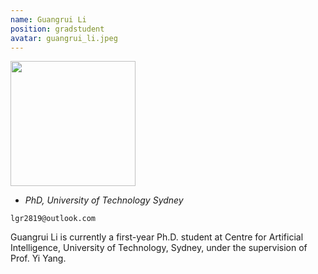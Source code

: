 ```yaml
---
name: Guangrui Li
position: gradstudent
avatar: guangrui_li.jpeg
---
```


<img width="200" src="{{site.baseurl}}/images/people/{{page.avatar}}" data-action="zoom">

- _PhD, University of Technology Sydney_<br>
<!--- _Science coach. Collaborator. Transdisciplinary optimist._-->

<i class="fa fa-envelope-o"></i> `lgr2819@outlook.com`

Guangrui Li is currently a first-year Ph.D. student at Centre for Artificial Intelligence, University of Technology, Sydney, under the supervision of Prof. Yi Yang.
